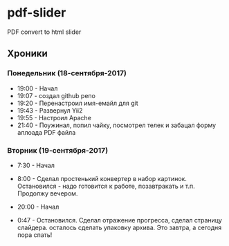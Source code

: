 # pdf-slider
PDF convert to html slider

## Хроники
### Понедельник (18-сентября-2017) 
- 19:00 - Начал
- 19:07 - создал github репо
- 19:20 - Перенастроил имя-емайл для git
- 19:43 - Развернул Yii2
- 19:55 - Настроил Apache
- 21:40 - Поужинал, попил чайку, посмотрел телек и забацал форму аплоада PDF файла

### Вторник (19-сентября-2017)
- 7:30 - Начал
- 8:00 - Сделал простенький конвертер в набор картинок. Остановился - надо готовится к работе, позавтракать и т.п. Продолжу вечером.

- 20:00 - Начал
- 0:47 - Остановился. Сделал отражение прогресса, сделал страницу слайдера. осталось сделать упаковку архива. Это завтра, а сегодня пора спать!
